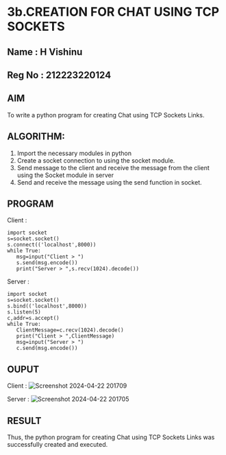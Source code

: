 # 3b.CREATION FOR CHAT USING TCP SOCKETS
## Name : H Vishinu
## Reg No : 212223220124
## AIM
To write a python program for creating Chat using TCP Sockets Links.
## ALGORITHM:
1. Import the necessary modules in python
2. Create a socket connection to using the socket module.
3. Send message to the client and receive the message from the client using the Socket module in
 server
4. Send and receive the message using the send function in socket.
## PROGRAM
Client : 
```
import socket
s=socket.socket()
s.connect(('localhost',8000))
while True:
   msg=input("Client > ")
   s.send(msg.encode())
   print("Server > ",s.recv(1024).decode())
```
Server :
```
import socket
s=socket.socket()
s.bind(('localhost',8000))
s.listen(5)
c,addr=s.accept()
while True:
   ClientMessage=c.recv(1024).decode()
   print("Client > ",ClientMessage)
   msg=input("Server > ")
   c.send(msg.encode())

```
## OUPUT
Client : 
![Screenshot 2024-04-22 201709](https://github.com/VisHinu24/3b_CHAT_USING_TCP_SOCKETS/assets/144244396/371e485e-2437-4fab-ab38-4b04809157d7)

Server :
![Screenshot 2024-04-22 201705](https://github.com/VisHinu24/3b_CHAT_USING_TCP_SOCKETS/assets/144244396/28bb4db0-8898-4d03-b271-6e8e5533e064)

## RESULT
Thus, the python program for creating Chat using TCP Sockets Links was successfully 
created and executed.
